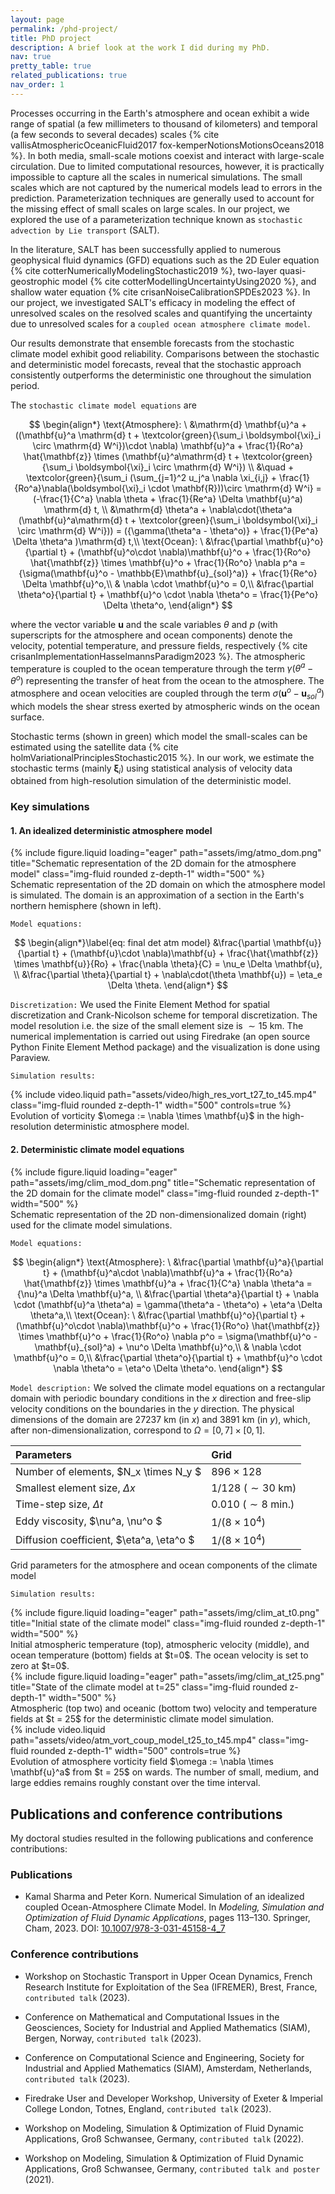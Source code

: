 ```yaml
---
layout: page
permalink: /phd-project/
title: PhD project
description: A brief look at the work I did during my PhD.
nav: true
pretty_table: true
related_publications: true
nav_order: 1
---
```


Processes occurring in the Earth's atmosphere and ocean exhibit a wide range of spatial (a few millimeters to thousand of kilometers) and temporal (a few seconds to several decades) scales {% cite vallisAtmosphericOceanicFluid2017 fox-kemperNotionsMotionsOceans2018 %}. In both media, small-scale motions coexist and interact with large-scale circulation.  Due to limited computational resources, however, it is practically impossible to capture all the scales in numerical simulations. The small scales which are not captured by the numerical models lead to errors in the prediction. Parameterization techniques are generally used to account for the missing effect of small scales on large scales. In our project, we explored the use of a parameterization technique known as `stochastic advection by Lie transport` (SALT).

In the literature, SALT has been successfully applied to numerous geophysical fluid dynamics (GFD) equations such as the 2D Euler equation {% cite cotterNumericallyModelingStochastic2019 %}, two-layer quasi-geostrophic model {% cite cotterModellingUncertaintyUsing2020 %}, and shallow water equation {% cite crisanNoiseCalibrationSPDEs2023 %}. In our project, we investigated SALT's efficacy in modeling the effect of unresolved scales on the resolved scales and quantifying the uncertainty due to unresolved scales for a `coupled ocean atmosphere climate model`. 

Our results demonstrate that ensemble forecasts from the stochastic climate model exhibit good reliability. Comparisons between the stochastic and deterministic model forecasts, reveal that the stochastic approach consistently outperforms the deterministic one throughout the simulation period.

The `stochastic climate model equations` are

$$
\begin{align*}
\text{Atmosphere}: \ &\mathrm{d} \mathbf{u}^a + ((\mathbf{u}^a \mathrm{d} t + \textcolor{green}{\sum_i \boldsymbol{\xi}_i \circ \mathrm{d} W^i})\cdot \nabla) \mathbf{u}^a + \frac{1}{Ro^a} \hat{\mathbf{z}} \times (\mathbf{u}^a\mathrm{d} t + \textcolor{green}{\sum_i \boldsymbol{\xi}_i \circ \mathrm{d} W^i}) \\
                &\quad + \textcolor{green}{\sum_i (\sum_{j=1}^2 u_j^a \nabla \xi_{i,j} + \frac{1}{Ro^a}\nabla(\boldsymbol{\xi}_i \cdot \mathbf{R}))\circ \mathrm{d} W^i} = (-\frac{1}{C^a} \nabla \theta + \frac{1}{Re^a} \Delta \mathbf{u}^a) \mathrm{d} t, \\
        &\mathrm{d} \theta^a + \nabla\cdot(\theta^a (\mathbf{u}^a\mathrm{d} t + \textcolor{green}{\sum_i \boldsymbol{\xi}_i \circ \mathrm{d} W^i})) = ({\gamma(\theta^a - \theta^o)} + \frac{1}{Pe^a} \Delta \theta^a )\mathrm{d} t,\\
\text{Ocean}: \ &\frac{\partial \mathbf{u}^o}{\partial t} + (\mathbf{u}^o\cdot \nabla)\mathbf{u}^o + \frac{1}{Ro^o} \hat{\mathbf{z}} \times \mathbf{u}^o + \frac{1}{Ro^o} \nabla p^a = {\sigma(\mathbf{u}^o - \mathbb{E}\mathbf{u}_{sol}^a)} + \frac{1}{Re^o} \Delta \mathbf{u}^o,\\
    & \nabla \cdot \mathbf{u}^o = 0,\\
    &\frac{\partial \theta^o}{\partial t} + \mathbf{u}^o \cdot \nabla \theta^o = \frac{1}{Pe^o} \Delta \theta^o,
\end{align*}
$$

where the vector variable $\mathbf{u}$ and the scale variables $\theta$ and $p$ (with superscripts for the atmosphere and ocean components) denote the velocity, potential temperature, and pressure fields, respectively {% cite crisanImplementationHasselmannsParadigm2023 %}. The atmospheric temperature is coupled to the ocean temperature through the term $\gamma (\theta^a - \theta^o)$ representing the transfer of heat from the ocean to the atmosphere. The atmosphere and ocean velocities are coupled through the term $\sigma (\mathbf{u}^o - \mathbf{u}^a_{sol})$ which models the shear stress exerted by atmospheric winds on the ocean surface. 

Stochastic terms (shown in green) which model the small-scales can be estimated using the satellite data {% cite holmVariationalPrinciplesStochastic2015 %}. In our work, we estimate the stochastic terms (mainly $\boldsymbol{\xi}_i$) using statistical analysis of velocity data obtained from high-resolution simulation of the deterministic model. 

### Key simulations


#### 1. An idealized deterministic atmosphere model

<div class="row">
    <div class="col-sm mt-3 mt-md-0 text-center">
        {% include figure.liquid loading="eager" path="assets/img/atmo_dom.png" title="Schematic representation of the 2D domain for the atmosphere model" class="img-fluid rounded z-depth-1" width="500" %}
    </div>
</div>
<div class="caption">
    Schematic representation of the 2D domain on which the atmosphere model is simulated. The domain is an approximation of a section in the Earth's northern hemisphere (shown in left).
</div>

<!-- <img src="/assets/img/atmo_dom.png" alt="Schematic representation of the 2D domain for the atmosphere model" width="600"/>

*Figure 1: Schematic representation of the 2D domain on which the atmosphere model is simulated. The domain is an approximation of a section in the Earth's northern hemisphere (shown in left).* -->
`Model equations:`

$$
\begin{align*}\label{eq: final det atm model}
        &\frac{\partial \mathbf{u}}{\partial t} + (\mathbf{u}\cdot \nabla)\mathbf{u} + \frac{\hat{\mathbf{z}} \times \mathbf{u}}{Ro} + \frac{\nabla \theta}{C} = \nu_e \Delta \mathbf{u}, \\
        &\frac{\partial \theta}{\partial t} + \nabla\cdot(\theta \mathbf{u}) = \eta_e \Delta \theta.
\end{align*}
$$

`Discretization:` We used the Finite Element Method for spatial discretization and Crank-Nicolson scheme for temporal discretization. The model resolution i.e. the size of the small element size is $\sim 15$ km. The numerical implementation is carried out using Firedrake (an open source Python Finite Element Method package) and the visualization is done using Paraview. 

`Simulation results:`
<div class="row">
    <div class="col-sm mt-3 mt-md-0 text-center">
        {% include video.liquid path="assets/video/high_res_vort_t27_to_t45.mp4" class="img-fluid rounded z-depth-1" width="500" controls=true %}
    </div>
</div>
<div class="caption">
    Evolution of vorticity $\omega := \nabla \times \mathbf{u}$ in the high-resolution deterministic atmosphere model.
</div>

<!-- <video width="600" controls title="Evolution of vorticity in the high-resolution deterministic atmosphere model">
  <source src="/assets/video/high_res_vort_t27_to_t45.mp4" type="video/mp4">
  Your browser does not support the video tag.
</video>
*Video 1: Evolution of vorticity $\omega := \nabla \times \mathbf{u}$ in the high-resolution deterministic atmosphere model.* -->

#### 2. Deterministic climate model equations

<div class="row">
    <div class="col-sm mt-3 mt-md-0 text-center">
        {% include figure.liquid loading="eager" path="assets/img/clim_mod_dom.png" title="Schematic representation of the 2D domain for the climate model" class="img-fluid rounded z-depth-1" width="500" %}
    </div>
</div>
<div class="caption">
    Schematic representation of the 2D non-dimensionalized domain (right) used for the climate model simulations.
</div>

<!-- <img src="/assets/img/clim_mod_dom.png" alt="Schematic representation of the 2D domain for the climate model" width="600"/>

*Figure 1: Schematic representation of the 2D non-dimensionalized domain (right) used for the climate model simulations.* -->

`Model equations:`

$$
\begin{align*}
       \text{Atmosphere}: \ &\frac{\partial \mathbf{u}^a}{\partial t} + (\mathbf{u}^a\cdot \nabla)\mathbf{u}^a + \frac{1}{Ro^a} \hat{\mathbf{z}} \times \mathbf{u}^a + \frac{1}{C^a} \nabla \theta^a = {\nu}^a \Delta \mathbf{u}^a, \\
        &\frac{\partial \theta^a}{\partial t} + \nabla \cdot (\mathbf{u}^a \theta^a) = \gamma(\theta^a - \theta^o) + \eta^a \Delta \theta^a,\\
    \text{Ocean}: \ &\frac{\partial \mathbf{u}^o}{\partial t} + (\mathbf{u}^o\cdot \nabla)\mathbf{u}^o + \frac{1}{Ro^o} \hat{\mathbf{z}} \times \mathbf{u}^o + \frac{1}{Ro^o} \nabla p^o = \sigma(\mathbf{u}^o - \mathbf{u}_{sol}^a) + \nu^o \Delta \mathbf{u}^o,\\
    & \nabla \cdot \mathbf{u}^o = 0,\\
    &\frac{\partial \theta^o}{\partial t} + \mathbf{u}^o \cdot \nabla \theta^o = \eta^o \Delta \theta^o.
\end{align*}
$$

`Model description:` We solved the climate model equations on a rectangular domain with periodic boundary conditions in the $x$ direction and free-slip velocity conditions on the boundaries in the $y$ direction. The physical dimensions of the domain are $27237$ km (in $x$) and $3891$ km (in $y$), which, after non-dimensionalization, correspond to $\Omega = [0,7] \times [0,1]$. 

  | Parameters      | Grid           | 
| :------------- |:-------------| 
| Number of elements, $N_x \times N_y $ |$896 \times 128$ |
| Smallest element size, $\Delta x$     |$1/128 \ (\sim 30 \ \text{km})$ | 
| Time-step size, $\Delta t$  | $0.010 \ (\sim 8 \ \text{min.})$  |  
| Eddy viscosity, $\nu^a, \nu^o $ |   $1/(8 \times 10^4)$        |
| Diffusion coefficient, $\eta^a, \eta^o $ | $1/(8 \times 10^4)$ | 
<div class="caption">
    Grid parameters for the atmosphere and ocean components of the climate model
</div>
<!-- *Table 1: Grid parameters for the atmosphere and ocean components of the climate model* -->

<!-- | Parameters      | Grid           | 
| :------------- |:-------------| 
| Number of elements, $N_x \times N_y $ |$896 \times 128$ |
| Smallest element size, $\Delta x$     |$1/128 \ (\sim 30 \ \text{km})$ | 
| Time-step size, $\Delta t$  | $0.010 \ (\sim 8 \ \text{min.})$  |  
| Eddy viscosity, $\nu^a, \nu^o $ |   $1/(8 \times 10^4)$        |
| Diffusion coefficient, $\eta^a, \eta^o $ | $1/(8 \times 10^4)$ |  -->

<!-- <br> -->

`Simulation results:`

<div class="row">
    <div class="col-sm mt-3 mt-md-0 text-center">
        {% include figure.liquid loading="eager" path="assets/img/clim_at_t0.png" title="Initial state of the climate model" class="img-fluid rounded z-depth-1" width="500" %}
    </div>
</div>
<div class="caption">
    Initial atmospheric temperature (top), atmospheric velocity (middle), and ocean temperature (bottom) fields at $t=0$. The ocean velocity is set to zero at $t=0$.
</div>

<!-- <img src="/assets/img/clim_at_t0.png" alt="Initial state of the climate model" width="600"/>

*Figure 2: Initial atmospheric temperature (top), atmospheric velocity (middle), and ocean temperature (bottom) fields at $t=0$. The ocean velocity is set to zero at $t=0$.* -->

<div class="row">
    <div class="col-sm mt-3 mt-md-0 text-center">
        {% include figure.liquid loading="eager" path="assets/img/clim_at_t25.png" title="State of the climate model at t=25" class="img-fluid rounded z-depth-1" width="500" %}
    </div>
</div>
<div class="caption">
     Atmospheric (top two) and oceanic (bottom two) velocity and temperature fields at $t = 25$ for the deterministic climate model simulation.
</div>

<!-- <img src="/assets/img/clim_at_t25.png" alt="State of the climate model at t=25" width="600"/>

*Figure 3: Atmospheric (top two) and oceanic (bottom two) velocity and temperature fields at $t = 25$ for the deterministic climate model simulation.* -->

<div class="row">
    <div class="col-sm mt-3 mt-md-0 text-center">
        {% include video.liquid path="assets/video/atm_vort_coup_model_t25_to_t45.mp4" class="img-fluid rounded z-depth-1" width="500" controls=true %}
    </div>
</div>
<div class="caption">
    Evolution of atmosphere vorticity field $\omega := \nabla \times \mathbf{u}^a$ from $t = 25$ on wards. The number of small, medium, and large eddies remains roughly constant over the time interval.
</div>

<!-- <video width="600" controls title="Evolution of vorticity in the high-resolution deterministic climate model">
  <source src="/assets/video//atm_vort_coup_model_t25_to_t45.mp4" type="video/mp4">
  Your browser does not support the video tag.
</video>
*Video 2: Evolution of atmosphere vorticity field $\omega := \nabla \times \mathbf{u}^a$ from $t = 25$ on wards. The number of small, medium, and large eddies remains roughly constant over the time interval.* -->

## Publications and conference contributions

My doctoral studies resulted in the following publications and conference contributions:

### Publications

* Kamal Sharma and Peter Korn. Numerical Simulation of an idealized coupled Ocean-Atmosphere Climate Model. In *Modeling, Simulation and Optimization of Fluid Dynamic Applications*, pages 113–130. Springer, Cham, 2023. DOI: [10.1007/978-3-031-45158-4\_7](https://link.springer.com/chapter/10.1007/978-3-031-45158-4_7)


### Conference contributions

* Workshop on Stochastic Transport in Upper Ocean Dynamics, French Research Institute for Exploitation of the Sea (IFREMER), Brest, France, `contributed talk` (2023).

* Conference on Mathematical and Computational Issues in the Geosciences, Society for Industrial and Applied Mathematics (SIAM), Bergen, Norway, `contributed talk` (2023).

* Conference on Computational Science and Engineering, Society for Industrial and Applied Mathematics (SIAM), Amsterdam, Netherlands, `contributed talk` (2023).

* Firedrake User and Developer Workshop, University of Exeter & Imperial College London, Totnes, England, `contributed talk` (2023).

* Workshop on Modeling, Simulation & Optimization of Fluid Dynamic Applications, Groß Schwansee, Germany, `contributed talk` (2022).

* Workshop on Modeling, Simulation & Optimization of Fluid Dynamic Applications, Groß Schwansee, Germany, `contributed talk and poster` (2021).
